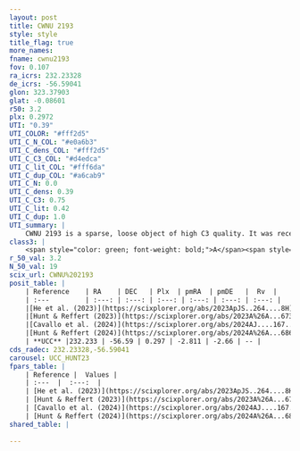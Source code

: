 ```yaml
---
layout: post
title: CWNU 2193
style: style
title_flag: true
more_names: 
fname: cwnu2193
fov: 0.107
ra_icrs: 232.23328
de_icrs: -56.59041
glon: 323.37903
glat: -0.08601
r50: 3.2
plx: 0.2972
UTI: "0.39"
UTI_COLOR: "#fff2d5"
UTI_C_N_COL: "#e0a6b3"
UTI_C_dens_COL: "#fff2d5"
UTI_C_C3_COL: "#d4edca"
UTI_C_lit_COL: "#fff6da"
UTI_C_dup_COL: "#a6cab9"
UTI_C_N: 0.0
UTI_C_dens: 0.39
UTI_C_C3: 0.75
UTI_C_lit: 0.42
UTI_C_dup: 1.0
UTI_summary: |
    CWNU 2193 is a sparse, loose object of high C3 quality. It was recently reported in the literature.<br><br><span style="color: #99180f; font-weight: bold;">Warning: </span>contains less than 25 stars with <i>P>0.5</i> estimated.
class3: |
    <span style="color: green; font-weight: bold;">A</span><span style="color: #FFC300; font-weight: bold;">B</span>
r_50_val: 3.2
N_50_val: 19
scix_url: CWNU%202193
posit_table: |
    | Reference    | RA    | DEC   | Plx  | pmRA  | pmDE   |  Rv  |
    | :---         | :---: | :---: | :---: | :---: | :---: | :---: |
    |[He et al. (2023)](https://scixplorer.org/abs/2023ApJS..264....8H) | 232.223 | -56.572 | 0.312 | -2.814 | -2.639 | -- |
    |[Hunt & Reffert (2023)](https://scixplorer.org/abs/2023A%26A...673A.114H) | 232.173 | -56.587 | 0.33 | -2.849 | -2.744 | -- |
    |[Cavallo et al. (2024)](https://scixplorer.org/abs/2024AJ....167...12C) | 232.19 | -56.566 | 0.317 | -- | -- | -- |
    |[Hunt & Reffert (2024)](https://scixplorer.org/abs/2024A%26A...686A..42H) | 232.173 | -56.587 | 0.33 | -2.849 | -2.744 | -- |
    | **UCC** |232.233 | -56.59 | 0.297 | -2.811 | -2.66 | -- | 
cds_radec: 232.23328,-56.59041
carousel: UCC_HUNT23
fpars_table: |
    | Reference |  Values |
    | :---  |  :---:  |
    | [He et al. (2023)](https://scixplorer.org/abs/2023ApJS..264....8H) | `A0=8.2, m-M=12.1, logAge=7.9` |
    | [Hunt & Reffert (2023)](https://scixplorer.org/abs/2023A%26A...673A.114H) | `AV50=6.517, diffAV50=1.977, MOD50=12.34, logAge50=8.359` |
    | [Cavallo et al. (2024)](https://scixplorer.org/abs/2024AJ....167...12C) | `AV50=5.88, dMod50=12.64, logAge50=6.88, [Fe/H]50=0.78` |
    | [Hunt & Reffert (2024)](https://scixplorer.org/abs/2024A%26A...686A..42H) | `MassJ=1848.39` |
shared_table: |
    
---
```

